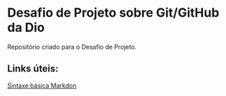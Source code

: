 # Desafio de Projeto sobre Git/GitHub da Dio
Repositório criado para o Desafio de Projeto.

## Links úteis:
[Sintaxe básica Markdon](https://www.markdownguide.org/getting-started/)

